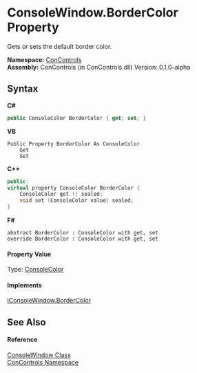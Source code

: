 # ConsoleWindow.BorderColor Property 
 

Gets or sets the default border color.

**Namespace:**&nbsp;<a href="a4c6913a-7590-84ec-79ea-d303d13ccc28">ConControls</a><br />**Assembly:**&nbsp;ConControls (in ConControls.dll) Version: 0.1.0-alpha

## Syntax

**C#**<br />
``` C#
public ConsoleColor BorderColor { get; set; }
```

**VB**<br />
``` VB
Public Property BorderColor As ConsoleColor
	Get
	Set
```

**C++**<br />
``` C++
public:
virtual property ConsoleColor BorderColor {
	ConsoleColor get () sealed;
	void set (ConsoleColor value) sealed;
}
```

**F#**<br />
``` F#
abstract BorderColor : ConsoleColor with get, set
override BorderColor : ConsoleColor with get, set
```


#### Property Value
Type: <a href="https://docs.microsoft.com/dotnet/api/system.consolecolor" target="_blank">ConsoleColor</a>

#### Implements
<a href="002457f6-fbef-0c64-43f9-b803fcf09da0">IConsoleWindow.BorderColor</a><br />

## See Also


#### Reference
<a href="b4bd6488-a19e-e25f-52b4-8df0ae66ee5c">ConsoleWindow Class</a><br /><a href="a4c6913a-7590-84ec-79ea-d303d13ccc28">ConControls Namespace</a><br />